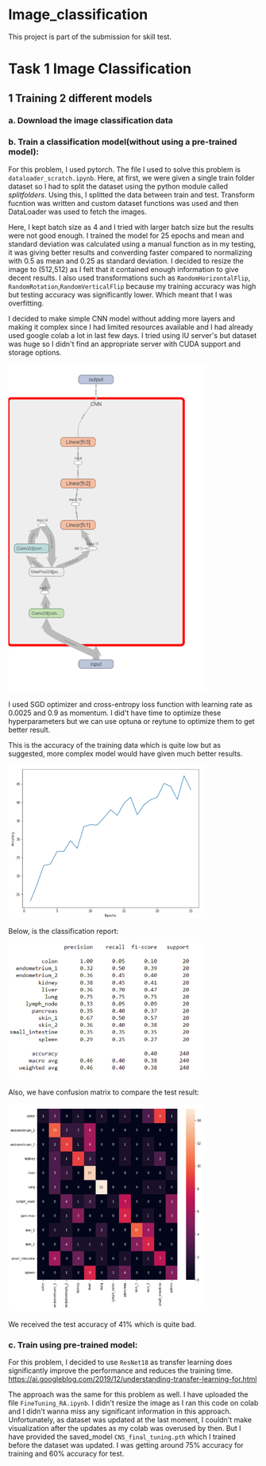 # Image_classification

This project is part of the submission for skill test.  

# Task 1 Image Classification

## 1 Training 2 different models

### a. Download the image classification data
### b. Train a classification model(without using a pre-trained model):

For this problem, I used pytorch. The file I used to solve this problem is `dataloader_scratch.ipynb`. Here, at first, we were given a single train folder dataset so I had to split the dataset using the python module called *splitfolders*. Using this, I splitted the data between train and test. Transform fucntion was written and custom dataset functions was used and then DataLoader was used to fetch the images. 

Here, I kept batch size as 4 and I tried with larger batch size but the results were not good enough. I trained the model for 25 epochs and mean and standard deviation was calculated using a manual function as in my testing, it was giving better results and converding faster compared to normalizing with 0.5 as mean and 0.25 as standard deviation. I decided to resize the image to (512,512) as I felt that it contained enough information to give decent results. I also used transformations such as `RandomHorizontalFlip`, `RandomRotation`,`RandomVerticalFlip` because my training accuracy was high but testing accuracy was significantly lower. Which meant that I was overfitting.

I decided to make simple CNN model without adding more layers and making it complex since I had limited resources available and I had already used google colab a lot in last few days. I tried using IU server's but dataset was huge so I didn't find an appropriate server with CUDA support and storage options. 

<!-- ![CNN Graph](CNN_graph.png ) -->
<img src="CNN_graph.png" width="400">

I used SGD optimizer and cross-entropy loss function with learning rate as 0.0025 and 0.9 as momentum. I did't have time to optimize these hyperparameters but we can use optuna or reytune to optimize them to get better result.

This is the accuracy of the training data which is quite low but as suggested, more complex model would have given much better results.

<img src="accuracy.png" width="400">

Below, is the classification report:

<img src="classification_report.png" width="400">

Also, we have confusion matrix to compare the test result:

<img src="confusion_matrix.png" width="400">

We received the test accuracy of 41% which is quite bad.

### c. Train using pre-trained model:

For this problem, I decided to use `ResNet18` as transfer learning does significantly improve the performance and reduces the training time. https://ai.googleblog.com/2019/12/understanding-transfer-learning-for.html

The approach was the same for this problem as well. I have uploaded the file `FineTuning_RA.ipynb`. I didn't resize the image as I ran this code on colab and I didn't wanna miss any significant information in this approach. Unfortunately, as dataset was updated at the last moment, I couldn't make visualization after the updates as my colab was overused by then. But I have provided the saved_model `CNS_final_tuning.pth` which I trained before the dataset was updated. I was getting around 75% accuracy for training and 60% accuracy for test.






